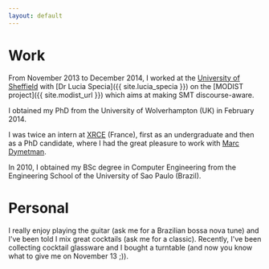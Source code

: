 ```yaml
---
layout: default
---
```


# Work

From November 2013 to December 2014, I worked at the [University of Sheffield](http://www.sheffield.ac.uk/dcs) with [Dr Lucia Specia]({{ site.lucia_specia }}) on the [MODIST project]({{ site.modist_url }}) which aims at making SMT discourse-aware.

I obtained my PhD from the University of Wolverhampton (UK) in February 2014.

I was twice an intern at [XRCE](http://www.xrce.xerox.com) (France), first as an undergraduate and then as a PhD candidate, where I had the great pleasure to work with [Marc Dymetman](http://www.xrce.xerox.com/About-XRCE/People/Marc-Dymetman).

In 2010, I obtained my BSc degree in Computer Engineering from the Engineering School of the University of Sao Paulo (Brazil).

# Personal 

I really enjoy playing the guitar (ask me for a Brazilian bossa nova tune) and I've been told I mix great cocktails (ask me for a classic). Recently, I've been collecting cocktail glassware and I bought a turntable (and now you know what to give me on November 13 ;)).
